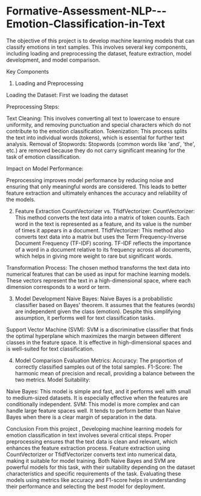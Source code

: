 # Formative-Assessment-NLP---Emotion-Classification-in-Text
The objective of this project is to develop machine learning models that can classify emotions in text samples. This involves several key components, including loading and preprocessing the dataset, feature extraction, model development, and model comparison.

Key Components
1. Loading and Preprocessing

Loading the Dataset:
First we loading the dataset

Preprocessing Steps:

Text Cleaning:
This involves converting all text to lowercase to ensure uniformity, and removing punctuation and special characters which do not contribute to the emotion classification.
Tokenization: 
This process splits the text into individual words (tokens), which is essential for further text analysis.
Removal of Stopwords:
Stopwords (common words like 'and', 'the', etc.) are removed because they do not carry significant meaning for the task of emotion classification.

Impact on Model Performance:

Preprocessing improves model performance by reducing noise and ensuring that only meaningful words are considered. This leads to better feature extraction and ultimately enhances the accuracy and reliability of the models.

2. Feature Extraction
CountVectorizer vs. TfidfVectorizer:
CountVectorizer: This method converts the text data into a matrix of token counts. Each word in the text is represented as a feature, and its value is the number of times it appears in a document.
TfidfVectorizer: This method also converts text data into a matrix but uses the Term Frequency-Inverse Document Frequency (TF-IDF) scoring. TF-IDF reflects the importance of a word in a document relative to its frequency across all documents, which helps in giving more weight to rare but significant words.

Transformation Process:
The chosen method transforms the text data into numerical features that can be used as input for machine learning models. These vectors represent the text in a high-dimensional space, where each dimension corresponds to a word or term.

3. Model Development
Naive Bayes:
Naive Bayes is a probabilistic classifier based on Bayes' theorem. It assumes that the features (words) are independent given the class (emotion). Despite this simplifying assumption, it performs well for text classification tasks.

Support Vector Machine (SVM):
SVM is a discriminative classifier that finds the optimal hyperplane which maximizes the margin between different classes in the feature space. It is effective in high-dimensional spaces and is well-suited for text classification.

4. Model Comparison
Evaluation Metrics:
Accuracy: The proportion of correctly classified samples out of the total samples.
F1-Score: The harmonic mean of precision and recall, providing a balance between the two metrics.
Model Suitability:

Naive Bayes: This model is simple and fast, and it performs well with small to medium-sized datasets. It is especially effective when the features are conditionally independent.
SVM: This model is more complex and can handle large feature spaces well. It tends to perform better than Naive Bayes when there is a clear margin of separation in the data.


Conclusion
From this project , Developing machine learning models for emotion classification in text involves several critical steps. 
Proper preprocessing ensures that the text data is clean and relevant, which enhances the feature extraction process. Feature extraction using CountVectorizer or TfidfVectorizer converts text into numerical data, making it suitable for model training. Both Naive Bayes and SVM are powerful models for this task, with their suitability depending on the dataset characteristics and specific requirements of the task. Evaluating these models using metrics like accuracy and F1-score helps in understanding their performance and selecting the best model for deployment.
